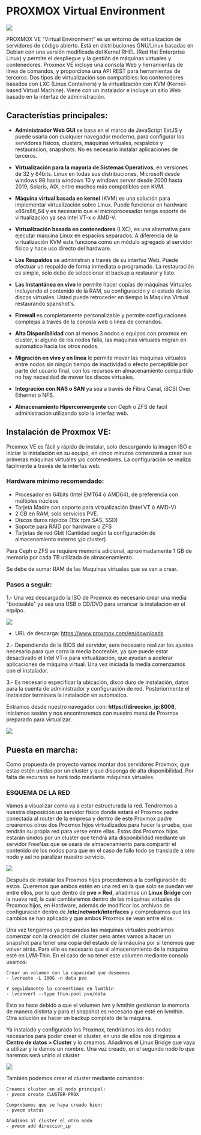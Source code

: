 # PROXMOX Virtual Environment

![](images/proxmox.png)

PROXMOX VE “Virtual Environment” es un entorno de virtualización de servidores de código abierto. 
Está en distribuciones GNU/Linux basadas en Debian con una versión modificada del Kernel RHEL (Red Hat Enterprise Linux) y permite el despliegue y la gestión de máquinas virtuales y contenedores. Proxmox VE incluye una consola Web y herramientas de línea de comandos, y proporciona una API REST para herramientas de terceros. Dos tipos de virtualización son compatibles: los contenedores basados con LXC (Linux Containers) y la virtualización con KVM (Kernel-based Virtual Machine). Viene con un instalador e incluye un sitio Web basado en la interfaz de administración.

## Característias principales: 

- **Administrador Web GUI** se basa en el marco de JavaScript ExtJS y puede usarla con cualquier navegador moderno, para configurar los servidores físicos, clusters, máquinas virtuales, respaldos y restauracion, snapshots. No es necesario instalar aplicaciones de terceros.

- **Virtualización para la mayoría de Sistemas Operativos**, en versiones de 32 y 64bits. Linux en todas sus distribuciones, Microsoft desde windows 98 hasta windows 10 y windows server desde 2000 hasta 2019, Solaris, AIX, entre muchos más compatibles con KVM.

- **Máquina virtual basada en kernel** (KVM) es una solución para implementar virtualización sobre Linux.  Puede funcionar en hardware x86/x86_64 y es necesario que el microprocesador tenga soporte de virtualización ya sea Intel VT-x o AMD-V.

- **Virtualización basada en contenedores** (LXC), es una alternativa para ejecutar máquina Linux en espacios separados. A diferencia de la virtualización KVM este funciona como un módulo agregado al servidor físico y hace uso directo del hardware.

- **Los Respaldos** se administran a través de su interfaz Web. Puede efectuar un respaldo de forma inmediata o programado. La restauración es simple, solo debe de seleccionar el backup a restaurar y listo.

- **Las Instantánea en vivo** le permite hacer copias de máquinas Virtuales incluyendo el contenido de la RAM, su configuración y el estado de los discos virtuales. Usted puede retroceder en tiempo la Maquina Virtual restaurando spanshot's.

- **Firewall** es completamente personalizable y permite configuraciones complejas a través de la conosla web o linea de comandos.

- **Alta Disponibilidad** con al menos 3 nodos o equipos con proxmox en cluster, si alguno de los nodos falla, las maquinas virtuales migran en automatico hacia los otros nodos.

- **Migración en vivo y en linea** le permite mover las maquinas virtuales entre nodos sin ningún tiempo de inactividad o efecto perceptible por parte del usuario final, con los recursos en almacenamiento compartido no hay necesidad de mover los discos virtuales.

- **Integración con NAS o SAN** ya sea a través de Fibra Canal, iSCSI Over Ethernet o NFS.

- **Almacenamiento Hiperconvergente** con Ceph o ZFS de facil administración utilizando solo la interfaz web.

## Instalación de Proxmox VE:

Proxmox VE es fácil y rápido de instalar, solo descargando la imagen ISO e iniciar la instalación en su equipo, en cinco minutos comenzará a crear sus primeras máquinas virtuales y/o contenedores. La configuración se realiza fácilmente a través de la interfaz web.


### Hardware mínimo recomendado: 

- Procesador en 64bits (Intel EMT64 ó AMD64), de preferencia con múltiples núcleos
- Tarjeta Madre con soporte para virtualización (Intel VT ó AMD-V)
- 2 GB en RAM, solo servicios PVE.
- Discos duros rápidos (15k rpm SAS, SSD)
- Soporte para RAID por hardware o ZFS
- Tarjetas de red Gbit (Cantidad según la configuración de almacenamiento externo y/o cluster)

Para Ceph o ZFS se requiere memoria adicional, aproximadamente 1 GB de memoria por cada TB utilizada de almacenamiento.

Se debe de sumar RAM de las Maquinas virtuales que se van a crear.

### Pasos a seguir: 

1.- Una vez descargado la ISO de Proxmox es necesario crear una media "booteable" ya sea una USB o CD/DVD para arrancar la instalación en el equipo.

![](images/instalador.png)

- URL de descarga: https://www.proxmox.com/en/downloads

2.- Dependiendo de la BIOS del servidor, sera necesario realizar los ajustes necesario para que corra la media booteable, ya que puede estar desactivado el Intel VT-x para virtualización,  que ayudan a acelerar aplicaciones de máquina virtual. Una vez iniciada la media comenzamos con el instalador. 

3.- Es necesario especificar la ubicación, disco duro de instalación, datos para la cuenta de administrador y configuración de red. Posteriormente el Instalador terminara la instalación en automatico.

Entramos desde nuestro navegador con: **https://direccion_ip:8006**, iniciamos sesión y nos encontraremos con nuestro menú de Proxmox preparado para virtualizar. 

![](images/menu.png)

## Puesta en marcha: 
Como propuesta de proyecto vamos montar dos servidores Proxmox, que estas estén unidas por un cluster y que disponga de alta disponibilidad. Por falta de recursos se hará todo mediante máquinas virtuales. 

### ESQUEMA DE LA RED

Vamos a visualizar como va a estar estructurada la red. Tendremos a nuestra disposición un servidor físico donde estará el Proxmox padre conectada al router de la empresa y dentro de este Proxmox padre crearemos otros dos Proxmox hijos virtualizados para hacer la prueba, que tendrán su propia red para verse entre ellas. Estos dos Proxmox hijos estarán únidos por un cluster que tendrá alta disponibilidad mediante un servidor FreeNas que se usará de almacenamiento para compartir el contenido de los nodos para que en el caso de fallo todo se translade a otro nodo y así no paralizar nuestro servicio. 

![](images/red2.png)

Después de instalar los Proxmos hijos procedemos a la configuración de estos. Queremos que ambos estén en una red en la que solo se puedan ver entre ellos, por lo que dentro de **pve > Red**, añadimos un **Linux Bridge** con la nueva red, la cual cambiaremos dentro de las máquinas virtuales de Proxmox hijos, en Hardware, además de modificar los archivos de configuración dentro de **/etc/network/interfaces** y comprobamos que los cambios se han aplicado y que ambos Proxmox se vean entre ellos. 

Una vez tengamos ya preparadas las máquinas virtuales podríamos comenzar con la creación del cluster pero antes vamos a hacer un snapshot para tener una copia del estado de la máquina por si tenemos que volver atrás. Para ello es necesario que el almacenamiento de la máquina esté en LVM-Thin. En el caso de no tener este volumen mediante consola usamos: 

```
Crear un volumen con la capacidad que deseemos
- lvcreate -L 100G -n data pve

Y seguidamente lo convertimos en lvmthin 
- lvconvert --type thin-pool pve/data
```
Esto se hace debido a que el volumen lvm y lvmthin gestionan la memoria de manera distinta y para el snapshot es necesario que esté en lvmthin. Otra solución es hacer un backup completo de la máquina. 

Ya instalado y configurado los Proxmox, tendríamos los dos nodos necesarios para poder crear el cluster, en uno de ellos nos dirigimos a **Centro de datos > Cluster** y lo creamos. Añadimos el Linux Bridge que vaya a utilizar y le damos un nombre. Una vez creado, en el segundo nodo lo que haremos será unirlo al cluster

![](images/cluster.png)

 También podemos crear el cluster mediante comandos: 
 
 ```
 Creamos cluster en el nodo principal:
 - pvecm create CLUSTER-PROX

Comprobamos que se haya creado bien: 
- pvecm status 

Añadimos al cluster el otro nodo
- pvecm add direccion_ip 
```


